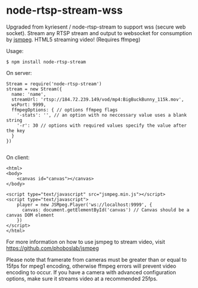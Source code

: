 node-rtsp-stream-wss
====================

Upgraded from kyriesent / node-rtsp-stream to support wss (secure web socket).
Stream any RTSP stream and output to websocket for consumption by [jsmpeg](https://github.com/phoboslab/jsmpeg). HTML5 streaming video! (Requires ffmpeg)

Usage:

```
$ npm install node-rtsp-stream
```

On server:
```
Stream = require('node-rtsp-stream')
stream = new Stream({
  name: 'name',
  streamUrl: 'rtsp://184.72.239.149/vod/mp4:BigBuckBunny_115k.mov',
  wsPort: 9999,
  ffmpegOptions: { // options ffmpeg flags
    '-stats': '', // an option with no neccessary value uses a blank string
    '-r': 30 // options with required values specify the value after the key
  }
})
    
```

On client:
```
<html>
<body>
	<canvas id="canvas"></canvas>
</body>

<script type="text/javascript" src="jsmpeg.min.js"></script>
<script type="text/javascript">
	player = new JSMpeg.Player('ws://localhost:9999', {
	  canvas: document.getElementById('canvas') // Canvas should be a canvas DOM element
	})	
</script>
</html>
```

For more information on how to use jsmpeg to stream video, visit https://github.com/phoboslab/jsmpeg

Please note that framerate from cameras must be greater than or equal to 15fps for mpeg1 encoding, otherwise ffmpeg errors will prevent video encoding to occur. If you have a camera with advanced configuration options, make sure it streams video at a recommended 25fps.
